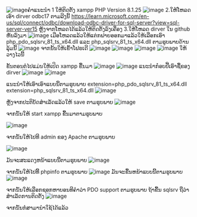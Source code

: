 ![image](https://github.com/touyphongkeo/dirver-sql-connect-xampp/assets/65598032/517a5d79-f869-4903-8372-6a5e73e7edd1)ຄຳແນະນຳ
1 ໃຫ້ຕິດຕັ້ງ xampp PHP Version 8.1.25
![image](https://github.com/touyphongkeo/dirver-sql-connect-xampp/assets/65598032/6839cdc8-d31f-4d4b-ab7b-b2f70295651c)
2.ໃຫ້ໂຫລດເອົາ dirver odbc17 ຕາມລີງນີ້ https://learn.microsoft.com/en-us/sql/connect/odbc/download-odbc-driver-for-sql-server?view=sql-server-ver15
ຫຼັງຈາກໂຫລດໄດ້ແລ້ວໃຫ້ຕິດຕັ້ງລົງເຄື່ອງ
3.ໃຫ້ໂຫລດ dirver ໃນ github ຫັນລົງມາ
![image](https://github.com/touyphongkeo/dirver-sql-connect-xampp/assets/65598032/e16b26a7-014e-4db4-8aa2-0d63e4d9f84b)
ເມືອໂຫລດແລ້ວໃຫ້ແຕ່ກຟາຍອອກມາແລ້ວໃຫ້ເລືອກເອົາ php_pdo_sqlsrv_81_ts_x64.dll ແລະ php_sqlsrv_81_ts_x64.dll ຕາມຮູບພາບດ້ານລຸ້ມນີ້
![image](https://github.com/touyphongkeo/dirver-sql-connect-xampp/assets/65598032/a95f87fc-4df8-4545-a8c5-ba64e43e4681)
ຈາກນັ້ນໃຫ້ເຂົ້າໂຟຮເດີ 
![image](https://github.com/touyphongkeo/dirver-sql-connect-xampp/assets/65598032/c4aa5a7c-fb56-4c10-b29b-f7d7310cc918)
![image](https://github.com/touyphongkeo/dirver-sql-connect-xampp/assets/65598032/6e3eb93b-0954-49d6-a1d3-b4d8170c6c34)
![image](https://github.com/touyphongkeo/dirver-sql-connect-xampp/assets/65598032/fd9e85d8-d32a-4251-9600-692eca9cca94)
![image](https://github.com/touyphongkeo/dirver-sql-connect-xampp/assets/65598032/1691708f-12d5-454a-a51d-a745de4f88ec)
ໃຫ້ວາງໄວນີ້

ຂັ້ນຕອນຕໍໄປແມ່ນໃຫ້ເປິດ xampp ຂື້ນມາ 
![image](https://github.com/touyphongkeo/dirver-sql-connect-xampp/assets/65598032/f751759e-deaf-404e-b858-a02f04c54d7d)
![image](https://github.com/touyphongkeo/dirver-sql-connect-xampp/assets/65598032/e4160696-a03e-432a-a956-dc07a88a9187)
ແນະນຳກ໋ອບປີ້ເອົາຊື້ຂອງ dirver
![image](https://github.com/touyphongkeo/dirver-sql-connect-xampp/assets/65598032/8a704e8c-f7d4-47a9-b80e-7e0034449ab1)
![image](https://github.com/touyphongkeo/dirver-sql-connect-xampp/assets/65598032/93ef5e24-1957-4093-ac27-5cb6e85c851c)

ແນະນຳໃຫ້ເອົາເອົາແບບນີ້ຕາມຮູບພາບ
extension=php_pdo_sqlsrv_81_ts_x64.dll
extension=php_sqlsrv_81_ts_x64.dll
![image](https://github.com/touyphongkeo/dirver-sql-connect-xampp/assets/65598032/240b7904-95cd-4013-b0aa-8100c184321a)


ຫຼັງຈາກປະຕິບັດສຳເລັດແລ້ວໃຫ້ save ຕາມຮູບພາບ
![image](https://github.com/touyphongkeo/dirver-sql-connect-xampp/assets/65598032/0df8c77a-7193-4e00-9bfd-ff7e066f4bcb)

ຈາກນັ້ນໃຫ້ start xampp ຂື້ນມາຕາມຮູບພາບ

![image](https://github.com/touyphongkeo/dirver-sql-connect-xampp/assets/65598032/02ff8fde-ba5b-49ba-9229-630bc7109143)

ຈາກນັ້ນໃຫ້ໄປທີ admin ຂອງ Apache ຕາມຮູບພາບ

![image](https://github.com/touyphongkeo/dirver-sql-connect-xampp/assets/65598032/969c275c-b364-441c-9894-15dd1a7d5986)

ມັນຈະສະແດງຫນ້າແບບນີ້ຕາມຮູບພາບ
![image](https://github.com/touyphongkeo/dirver-sql-connect-xampp/assets/65598032/29d2a4b9-9f56-4b96-9cb7-1e415ffa771e)

ຈາກນັ້ນໃຫ້ໄປທີ້  phpinfo ຕາມຮູບພາບ
![image](https://github.com/touyphongkeo/dirver-sql-connect-xampp/assets/65598032/abcb9ad5-bb46-4e10-9b7d-bd3e81ffe015)
ມັນຈະຂື້ນຫນ້າແບບນີ້ຕາມຮູບພາບ
![image](https://github.com/touyphongkeo/dirver-sql-connect-xampp/assets/65598032/020723de-e127-45e2-8860-31c3963e3e3c)

ຈາກນັ້ນໃຫ້ເລືອກຊອກຫາບອນທີຄຳວ່າ PDO support ຕາມຮູບພາບ ຖ້າຂື້ນ sqlsrv ຖືວ່າສຳເລັດການຕິດຕັ້ງ
![image](https://github.com/touyphongkeo/dirver-sql-connect-xampp/assets/65598032/43d7871a-a449-4c09-975b-967a3bc3f56e)

ຈາກນັ້ນກໍສາມານຳໃຊ້ໄດ້ແລ້ວ

